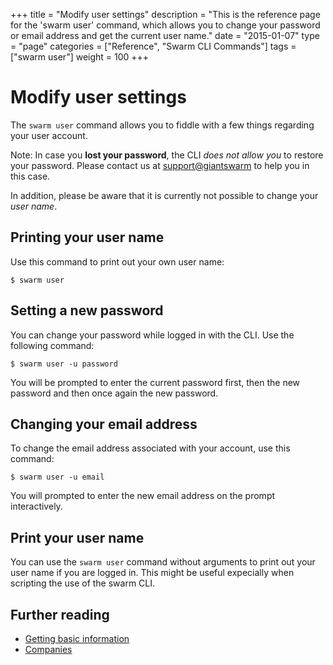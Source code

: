 +++
title = "Modify user settings"
description = "This is the reference page for the 'swarm user' command, which allows you to change your password or email address and get the current user name."
date = "2015-01-07"
type = "page"
categories = ["Reference", "Swarm CLI Commands"]
tags = ["swarm user"]
weight = 100
+++

# Modify user settings

The `swarm user` command allows you to fiddle with a few things regarding your user account.

Note: In case you __lost your password__, the CLI _does not allow you_ to restore your password. Please contact us at [support@giantswarm](mailto:support@giantswarm) to help you in this case.

In addition, please be aware that it is currently not possible to change your _user name_.

## Printing your user name

Use this command to print out your own user name:

```nohighlight
$ swarm user
```

## Setting a new password

You can change your password while logged in with the CLI. Use the following command:

```nohighlight
$ swarm user -u password
```

You will be prompted to enter the current password first, then the new password and then once again the new password.

## Changing your email address

To change the email address associated with your account, use this command:

```nohighlight
$ swarm user -u email
```

You will prompted to enter the new email address on the prompt interactively.

## Print your user name

You can use the `swarm user` command without arguments to print out your user name if you are logged in. This might be useful expecially when scripting the use of the swarm CLI.

## Further reading

 * [Getting basic information](../info/)
 * [Companies](../companies/)
